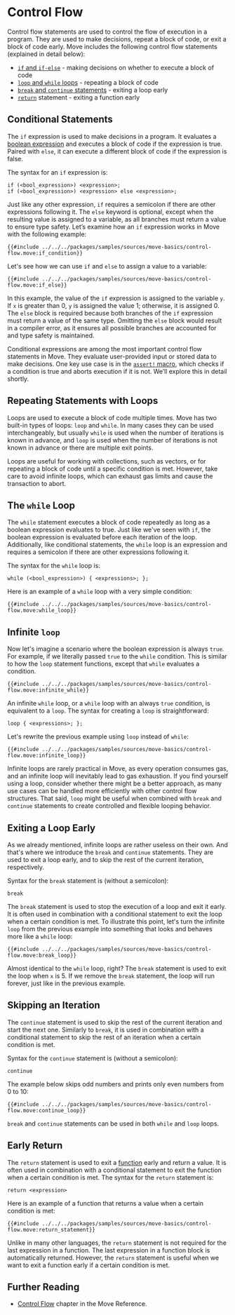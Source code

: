 # Control Flow

<!--

Chapter: Basic Syntax
Goal: Introduce control flow statements.
Notes:
    - if/else is an expression
    - while () {} loop
    - continue and break
    - loop {}
    - infinite loop is possible but will lead to gas exhaustion
    - return keyword
    - if is an expression and as such requires a semicolon (!!!)

Links:
    - reference (control flow)
    - coding conventions (control flow)

 -->

Control flow statements are used to control the flow of execution in a program. They are used to
make decisions, repeat a block of code, or exit a block of code early. Move includes the following
control flow statements (explained in detail below):

- [`if` and `if-else`](#conditional-statements) - making decisions on whether to execute a block of
  code
- [`loop` and `while` loops](#repeating-statements-with-loops) - repeating a block of code
- [`break` and `continue` statements](#exiting-a-loop-early) - exiting a loop early
- [`return`](#early-return) statement - exiting a function early

## Conditional Statements

The `if` expression is used to make decisions in a program. It evaluates a
[boolean expression](./expression.md#literals) and executes a block of code if the expression is
true. Paired with `else`, it can execute a different block of code if the expression is false.

The syntax for an `if` expression is:

```move
if (<bool_expression>) <expression>;
if (<bool_expression>) <expression> else <expression>;
```

Just like any other expression, `if` requires a semicolon if there are other expressions following
it. The `else` keyword is optional, except when the resulting value is assigned to a variable, as
all branches must return a value to ensure type safety. Let’s examine how an `if` expression works
in Move with the following example:

```move
{{#include ../../../packages/samples/sources/move-basics/control-flow.move:if_condition}}
```

Let's see how we can use `if` and `else` to assign a value to a variable:

```move
{{#include ../../../packages/samples/sources/move-basics/control-flow.move:if_else}}
```

In this example, the value of the `if` expression is assigned to the variable `y`. If `x` is greater
than 0, `y` is assigned the value 1; otherwise, it is assigned 0. The `else` block is required
because both branches of the `if` expression must return a value of the same type. Omitting the
`else` block would result in a compiler error, as it ensures all possible branches are accounted for
and type safety is maintained.

<!-- TODO: add an error -->

Conditional expressions are among the most important control flow statements in Move. They evaluate
user-provided input or stored data to make decisions. One key use case is in the
[`assert!` macro](./assert-and-abort.md), which checks if a condition is true and aborts execution
if it is not. We’ll explore this in detail shortly.

## Repeating Statements with Loops

Loops are used to execute a block of code multiple times. Move has two built-in types of loops:
`loop` and `while`. In many cases they can be used interchangeably, but usually `while` is used when
the number of iterations is known in advance, and `loop` is used when the number of iterations is
not known in advance or there are multiple exit points.

Loops are useful for working with collections, such as vectors, or for repeating a block of code
until a specific condition is met. However, take care to avoid infinite loops, which can exhaust gas
limits and cause the transaction to abort.

## The `while` Loop

The `while` statement executes a block of code repeatedly as long as a boolean expression evaluates
to true. Just like we've seen with `if`, the boolean expression is evaluated before each iteration
of the loop. Additionally, like conditional statements, the `while` loop is an expression and
requires a semicolon if there are other expressions following it.

The syntax for the `while` loop is:

```move
while (<bool_expression>) { <expressions>; };
```

Here is an example of a `while` loop with a very simple condition:

```move
{{#include ../../../packages/samples/sources/move-basics/control-flow.move:while_loop}}
```

## Infinite `loop`

Now let's imagine a scenario where the boolean expression is always `true`. For example, if we
literally passed `true` to the `while` condition. This is similar to how the `loop` statement
functions, except that `while` evaluates a condition.

```move
{{#include ../../../packages/samples/sources/move-basics/control-flow.move:infinite_while}}
```

An infinite `while` loop, or a `while` loop with an always `true` condition, is equivalent to a
`loop`. The syntax for creating a `loop` is straightforward:

```move
loop { <expressions>; };
```

Let's rewrite the previous example using `loop` instead of `while`:

```move
{{#include ../../../packages/samples/sources/move-basics/control-flow.move:infinite_loop}}
```

Infinite loops are rarely practical in Move, as every operation consumes gas, and an infinite loop
will inevitably lead to gas exhaustion. If you find yourself using a loop, consider whether there
might be a better approach, as many use cases can be handled more efficiently with other control
flow structures. That said, `loop` might be useful when combined with `break` and `continue`
statements to create controlled and flexible looping behavior.

## Exiting a Loop Early

As we already mentioned, infinite loops are rather useless on their own. And that's where we
introduce the `break` and `continue` statements. They are used to exit a loop early, and to skip the
rest of the current iteration, respectively.

Syntax for the `break` statement is (without a semicolon):

```move
break
```

The `break` statement is used to stop the execution of a loop and exit it early. It is often used in
combination with a conditional statement to exit the loop when a certain condition is met. To
illustrate this point, let's turn the infinite `loop` from the previous example into something that
looks and behaves more like a `while` loop:

```move
{{#include ../../../packages/samples/sources/move-basics/control-flow.move:break_loop}}
```

Almost identical to the `while` loop, right? The `break` statement is used to exit the loop when `x`
is 5. If we remove the `break` statement, the loop will run forever, just like in the previous
example.

## Skipping an Iteration

The `continue` statement is used to skip the rest of the current iteration and start the next one.
Similarly to `break`, it is used in combination with a conditional statement to skip the rest of an
iteration when a certain condition is met.

Syntax for the `continue` statement is (without a semicolon):

```move
continue
```

The example below skips odd numbers and prints only even numbers from 0 to 10:

```move
{{#include ../../../packages/samples/sources/move-basics/control-flow.move:continue_loop}}
```

`break` and `continue` statements can be used in both `while` and `loop` loops.

## Early Return

The `return` statement is used to exit a [function](./function.md) early and return a value. It is
often used in combination with a conditional statement to exit the function when a certain condition
is met. The syntax for the `return` statement is:

```move
return <expression>
```

Here is an example of a function that returns a value when a certain condition is met:

```move
{{#include ../../../packages/samples/sources/move-basics/control-flow.move:return_statement}}
```

Unlike in many other languages, the `return` statement is not required for the last expression in a
function. The last expression in a function block is automatically returned. However, the `return`
statement is useful when we want to exit a function early if a certain condition is met.

## Further Reading

- [Control Flow](/reference/control-flow.html) chapter in the Move Reference.
